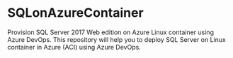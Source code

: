# SQLonAzureContainer
Provision SQL Server 2017 Web edition on Azure Linux container using Azure DevOps. This repository will help you to deploy 
SQL Server on Linux container in Azure (ACI) using Azure DevOps.
